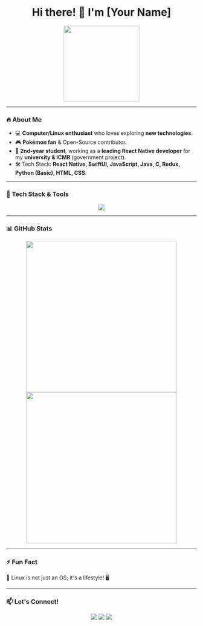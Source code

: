 <h1 align="center">Hi there! 👋 I'm [Your Name] </h1>

<p align="center">
  <img src="https://media.giphy.com/media/v1.Y2lkPTc5MGI3NjExNWY1OTFhODJlYjhiODAxODhlNWMxOGY2MmNlY2JlMmYwMzFiODBlMSZjdD1n/DRfu7BT8ZK1uo/giphy.gif" width="200">
</p>

---

### 🔥 **About Me**
- 💻 **Computer/Linux enthusiast** who loves exploring **new technologies**.  
- 🎮 **Pokémon fan** & Open-Source contributor.  
- 🚀 **2nd-year student**, working as a **leading React Native developer** for my **university & ICMR** (government project).  
- 🛠️ Tech Stack: **React Native, SwiftUI, JavaScript, Java, C, Redux, Python (Basic), HTML, CSS**.  

---

### 🚀 **Tech Stack & Tools**
<p align="center">
  <img src="https://skillicons.dev/icons?i=js,java,swift,react,redux,html,css,linux,git,github,python,vscode" />
</p>

---

### 📊 **GitHub Stats**
<p align="center">
  <img src="https://github-readme-stats.vercel.app/api?username=your-username&show_icons=true&theme=tokyonight" width="400" />
  <img src="https://github-readme-streak-stats.herokuapp.com/?user=your-username&theme=tokyonight" width="400" />
</p>

---

### ⚡ **Fun Fact**
🐧 Linux is not just an OS; it's a lifestyle! 🖥️  

---

### 📫 **Let's Connect!**
<p align="center">
  <a href="https://github.com/your-username"><img src="https://img.shields.io/badge/GitHub-000000?style=for-the-badge&logo=github&logoColor=white" /></a>
  <a href="https://twitter.com/your-twitter"><img src="https://img.shields.io/badge/Twitter-1DA1F2?style=for-the-badge&logo=twitter&logoColor=white" /></a>
  <a href="mailto:your-email@gmail.com"><img src="https://img.shields.io/badge/Email-D14836?style=for-the-badge&logo=gmail&logoColor=white" /></a>
</p>

